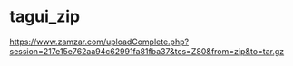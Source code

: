 # tagui_zip
https://www.zamzar.com/uploadComplete.php?session=217e15e762aa94c62991fa81fba37&tcs=Z80&from=zip&to=tar.gz
